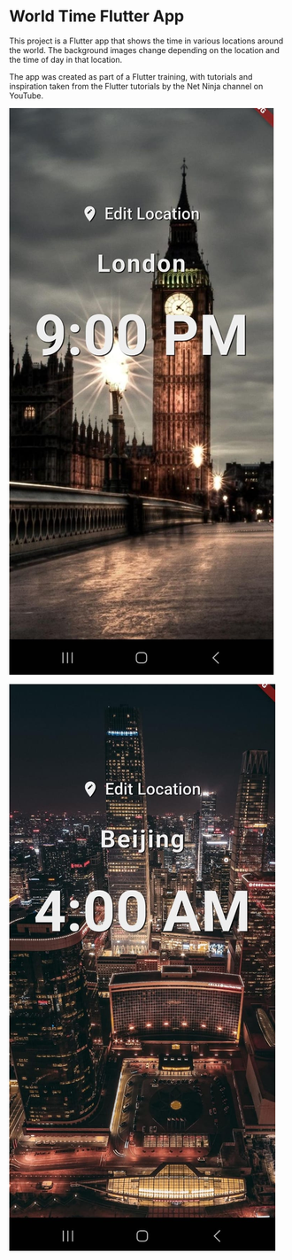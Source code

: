 # World Time Flutter App

This project is a Flutter app that shows the time in various locations around the world. The background images change depending on the location and the time of day in that location.

The app was created as part of a Flutter training, with tutorials and inspiration taken from the Flutter tutorials by the Net Ninja channel on YouTube.

![App London Screenshot](app_london_screen.jpeg)

![App Beijing Screenshot](app_beijing_screen.jpeg)
